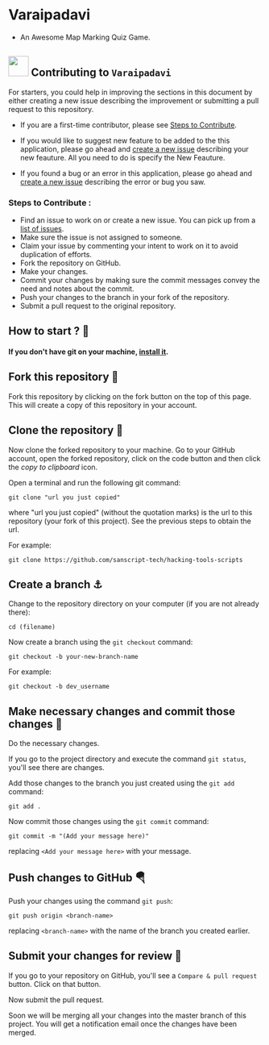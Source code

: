 # Varaipadavi

* An Awesome Map Marking Quiz Game.

## <img src="https://cdn.svgporn.com/logos/uservoice.svg" height="40"> Contributing to `Varaipadavi`


For starters, you could help in improving the sections in this document by either creating a new issue describing the improvement or submitting a pull request to this repository. 

* If you are a first-time contributor, please see [Steps to Contribute](#steps-to-contribute).

* If you would like to suggest new feature to be added to the this application, please go ahead and [create a new issue](https://github.com/kanimaitech/Varaipadavi/issues/new?assignees=&labels=hacktoberfest%2C+good+first+issue%2C+enhancement) describing your new feauture. All you need to do is specify the New Feauture.

* If you found a bug or an error in this application, please go ahead and [create a new issue](https://github.com/kanimaitech/Varaipadavi/issues/new?assignees=&labels=hacktoberfest%2C+good+first+issue%2C+bug) describing the error or bug you saw.

### Steps to Contribute :

* Find an issue to work on or create a new issue. You can pick up from a [list of issues](https://github.com/kanimaitech/Varaipadavi/issues).
* Make sure the issue is not assigned to someone.
* Claim your issue by commenting your intent to work on it to avoid duplication of efforts. 
* Fork the repository on GitHub.
* Make your changes.
* Commit your changes by making sure the commit messages convey the need and notes about the commit.
* Push your changes to the branch in your fork of the repository.
* Submit a pull request to the original repository.

## How to start ? 🎪

#### If you don't have git on your machine, [install it](https://help.github.com/articles/set-up-git/).

## Fork this repository 🚀

Fork this repository by clicking on the fork button on the top of this page.
This will create a copy of this repository in your account.

## Clone the repository 🏁

Now clone the forked repository to your machine. Go to your GitHub account, open the forked repository, click on the code button and then click the _copy to clipboard_ icon.

Open a terminal and run the following git command:

```
git clone "url you just copied"
```

where "url you just copied" (without the quotation marks) is the url to this repository (your fork of this project). See the previous steps to obtain the url.


For example:

```
git clone https://github.com/sanscript-tech/hacking-tools-scripts
```

## Create a branch ⚓

Change to the repository directory on your computer (if you are not already there):

```
cd (filename)
```

Now create a branch using the `git checkout` command:

```
git checkout -b your-new-branch-name
```

For example:

```
git checkout -b dev_username
```

## Make necessary changes and commit those changes 🚏

Do the necessary changes.

If you go to the project directory and execute the command `git status`, you'll see there are changes.

Add those changes to the branch you just created using the `git add` command:

```
git add .
```

Now commit those changes using the `git commit` command:

```
git commit -m "(Add your message here)"
```

replacing `<Add your message here>` with your message.

## Push changes to GitHub 🪂

Push your changes using the command `git push`:

```
git push origin <branch-name>
```

replacing `<branch-name>` with the name of the branch you created earlier.

## Submit your changes for review 🚩

If you go to your repository on GitHub, you'll see a `Compare & pull request` button. Click on that button.

Now submit the pull request.

Soon we will be merging all your changes into the master branch of this project. You will get a notification email once the changes have been merged.
